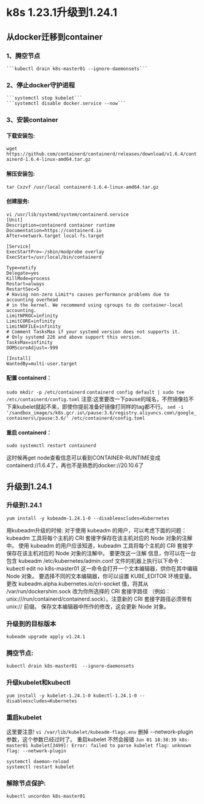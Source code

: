 # k8s 1.23.1升级到1.24.1
## 从docker迁移到container
###  1、腾空节点
    ```kubectl drain k8s-master01 --ignore-daemonsets```
### 2、停止docker守护进程
    ```systemctl stop kubelet```
    ```systemctl disable docker.service --now```
### 3、安装container
#### 下载安装包:
```wget https://github.com/containerd/containerd/releases/download/v1.6.4/containerd-1.6.4-linux-amd64.tar.gz```
#### 解压安装包:
```tar Cxzvf /usr/local containerd-1.6.4-linux-amd64.tar.gz```
#### 创建服务:
```
vi /usr/lib/systemd/system/containerd.service
[Unit]
Description=containerd container runtime
Documentation=https://containerd.io
After=network.target local-fs.target

[Service]
ExecStartPre=-/sbin/modprobe overlay
ExecStart=/usr/local/bin/containerd

Type=notify
Delegate=yes
KillMode=process
Restart=always
RestartSec=5
# Having non-zero Limit*s causes performance problems due to accounting overhead
# in the kernel. We recommend using cgroups to do container-local accounting.
LimitNPROC=infinity
LimitCORE=infinity
LimitNOFILE=infinity
# Comment TasksMax if your systemd version does not supports it.
# Only systemd 226 and above support this version.
TasksMax=infinity
OOMScoreAdjust=-999

[Install]
WantedBy=multi-user.target
```
#### 配置 containerd：
   ```sudo mkdir -p /etc/containerd```
   ```containerd config default | sudo tee /etc/containerd/config.toml```
注意:这里要改一下pause的域名，不然镜像拉不下来kubelet就起不来，即使你提前准备好镜像打同样的tag都不行。
```sed -i '/sandbox_image/s/k8s.gcr.io\/pause:3.6/registry.aliyuncs.com\/google_containers\/pause:3.6/' /etc/containerd/config.toml```
#### 重启 containerd：
   ```sudo systemctl restart containerd```

这时候再get node查看信息可以看到CONTAINER-RUNTIME变成containerd://1.6.4了，再也不是熟悉的docker://20.10.6了



## 升级到1.24.1
### 升级到1.24.1
   ```yum install -y kubeadm-1.24.1-0 --disableexcludes=Kubernetes```

用kubeadm升级的时候:
对于使用 kubeadm 的用户，可以考虑下面的问题：
kubeadm 工具将每个主机的 CRI 套接字保存在该主机对应的 Node 对象的注解中。 使用 kubeadm 的用户应该知道，kubeadm 工具将每个主机的 CRI 套接字保存在该主机对应的 Node 对象的注解中。 要更改这一注解
信息，你可以在一台包含 kubeadm /etc/kubernetes/admin.conf 文件的机器上执行以下命令：
kubectl edit no k8s-master01
这一命令会打开一个文本编辑器，供你在其中编辑 Node 对象。 要选择不同的文本编辑器，你可以设置 KUBE_EDITOR 环境变量。
更改 kubeadm.alpha.kubernetes.io/cri-socket 值，将其从 /var/run/dockershim.sock 改为你所选择的 CRI 套接字路径 （例如：unix:///run/containerd/containerd.sock）。注意新的 CRI 套接字路径必须带有
 unix:// 前缀。
保存文本编辑器中所作的修改，这会更新 Node 对象。

### 升级到的目标版本
   ```kubeadm upgrade apply v1.24.1```

### 腾空节点:
   ```kubectl drain k8s-master01  --ignore-daemonsets```

### 升级kubelet和kubectl
   ```yum install -y kubelet-1.24.1-0 kubectl-1.24.1-0 --disableexcludes=Kubernetes```

### 重启kubelet
这里要注意!
   ```vi /var/lib/kubelet/kubeadm-flags.env```
删掉 --network-plugin参数，这个参数已经过时了。
重启kubelet
不然会报错
```Jun 01 18:38:39 k8s-master01 kubelet[3499]: Error: failed to parse kubelet flag: unknown flag: --network-plugin```

```
systemctl daemon-reload
systemctl restart kubelet
```

### 解除节点保护:
```kubectl uncordon k8s-master01```
